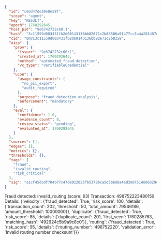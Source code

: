 ```json
{
  "id": "c6dd47de30e0e58f",
  "scope": "agent",
  "key": "RESULT",
  "epoch": 1760292645,
  "host_pid": "9e6742732c60:1",
  "hash": "3c11559d003431fb2d60143136bb82671c2b83586a91477cc3a4a281d87eb518",
  "cid": "QmV13c11559d003431fb2d60143136bb82671c2b8358",
  "aicp": {
    "prov": {
      "issuer": "9e6742732c60:1",
      "created_at": 1760292645,
      "method": "automated_fraud_detection",
      "vc_type": "VerifiableCredential"
    },
    "ucon": {
      "usage_constraints": [
        "no_pii_export",
        "audit_required"
      ],
      "purpose": "fraud_detection_analysis",
      "enforcement": "mandatory"
    },
    "eval": {
      "confidence": 1.0,
      "evidence_count": 0,
      "review_status": "pending",
      "evaluated_at": 1760292645
    }
  },
  "sources": [],
  "edges": [],
  "metrics": {},
  "thresholds": {},
  "tags": [
    "fraud",
    "invalid_routing",
    "risk_critical"
  ],
  "sig": "e1cf45dbdf704b77c47de922025fb5378bca5d366d6a4ed3887514806829d0a1"
}
```

Fraud detected: invalid_routing (score: 93)
Transaction: 498752223480159
Details: {'velocity': {'fraud_detected': True, 'risk_score': 100, 'details': {'transaction_count': 202, 'threshold': 50, 'total_amount': 79546186, 'amount_threshold': 10000000}}, 'duplicate': {'fraud_detected': True, 'risk_score': 85, 'details': {'duplicate_count': 201, 'first_seen': 1760285763, 'matching_hash': '492624c5b9a9c8c0'}}, 'routing': {'fraud_detected': True, 'risk_score': 95, 'details': {'routing_number': '498752220', 'validation_error': 'Invalid routing number checksum'}}}